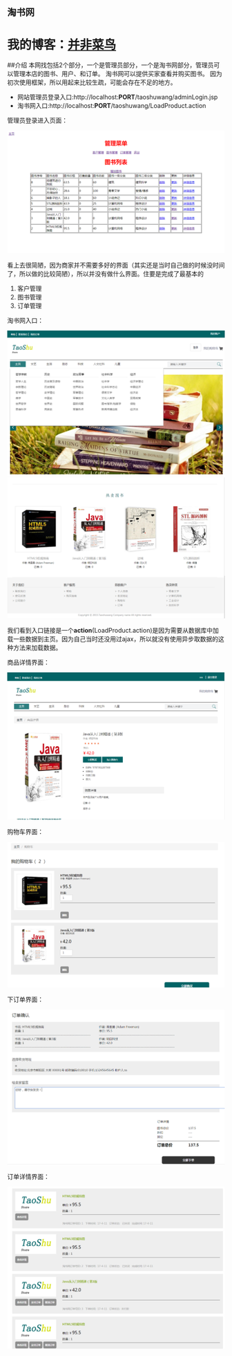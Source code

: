 淘书网
----

我的博客：[并非菜鸟](https://songyaxu.github.io)
=====

##介绍
本网找包括2个部分，一个是管理员部分，一个是淘书网部分，管理员可以管理本店的图书、用户、和订单。
淘书网可以提供买家查看并购买图书。
因为初次使用框架，所以用起来比较生疏，可能会存在不足的地方。

+ 网站管理员登录入口:http://localhost:**PORT**/taoshuwang/adminLogin.jsp
+ 淘书网入口:http://localhost:**PORT**/taoshuwang/LoadProduct.action

管理员登录进入页面：

![](img/TIM20170411162208.png)

看上去很简陋，因为商家并不需要多好的界面（其实还是当时自己做的时候没时间了，所以做的比较简陋），所以并没有做什么界面。住要是完成了最基本的

1. 客户管理
2. 图书管理
3. 订单管理

淘书网入口：

![](img/1.png)
![](img/2.png)


我们看到入口链接是一个**action**(LoadProduct.action)是因为需要从数据库中加载一些数据到主页。因为自己当时还没用过ajax，所以就没有使用异步取数据的这种方法来加载数据。

商品详情界面：

![](img/3.png)

购物车界面：

![](img/4.png)

下订单界面：

![](img/5.png)

订单详情界面：

![](img/6.png)